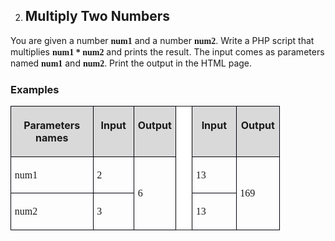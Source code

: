 <OL START=2>
	<LI><H2 CLASS="western">Multiply Two Numbers</H2>
</OL>
<P STYLE="margin-top: 0.06in">You are given a number <FONT FACE="Consolas, serif"><B>num1</B></FONT>
and a number <FONT FACE="Consolas, serif"><B>num2</B></FONT>. Write a
PHP script that multiplies <FONT FACE="Consolas, serif"><B>num1 *
num2</B></FONT> and prints the result. The input comes as parameters
named <FONT FACE="Consolas, serif"><B>num1</B></FONT> and <FONT FACE="Consolas, serif"><B>num2</B></FONT>.
Print the output in the HTML page.</P>
<H3 CLASS="western">Examples</H3>
<TABLE WIDTH=406 CELLPADDING=4 CELLSPACING=0>
	<COL WIDTH=119>
	<COL WIDTH=53>
	<COL WIDTH=54>
	<COL WIDTH=14>
	<COL WIDTH=58>
	<COL WIDTH=57>
	<TR VALIGN=TOP>
		<TD WIDTH=119 BGCOLOR="#d9d9d9" STYLE="border: 1px solid #00000a; padding-top: 0.04in; padding-bottom: 0.04in; padding-left: 0.06in; padding-right: 0.06in">
			<P ALIGN=CENTER><B>Parameters names</B></P>
		</TD>
		<TD WIDTH=53 BGCOLOR="#d9d9d9" STYLE="border: 1px solid #00000a; padding-top: 0.04in; padding-bottom: 0.04in; padding-left: 0.06in; padding-right: 0.06in">
			<P ALIGN=CENTER><B>Input</B></P>
		</TD>
		<TD WIDTH=54 BGCOLOR="#d9d9d9" STYLE="border: 1px solid #00000a; padding-top: 0.04in; padding-bottom: 0.04in; padding-left: 0.06in; padding-right: 0.06in">
			<P ALIGN=CENTER><B>Output</B></P>
		</TD>
		<TD ROWSPAN=3 WIDTH=14 BGCOLOR="#ffffff" STYLE="border-top: none; border-bottom: none; border-left: 1px solid #00000a; border-right: 1px solid #00000a; padding-top: 0in; padding-bottom: 0in; padding-left: 0.06in; padding-right: 0.06in">
			<P ALIGN=CENTER STYLE="margin-bottom: 0in"><BR>
			</P>
			<P STYLE="margin-top: 0.06in; margin-bottom: 0in"><BR>
			</P>
			<P STYLE="margin-top: 0.06in"><BR>
			</P>
		</TD>
		<TD WIDTH=58 BGCOLOR="#d9d9d9" STYLE="border: 1px solid #00000a; padding-top: 0.04in; padding-bottom: 0.04in; padding-left: 0.06in; padding-right: 0.06in">
			<P ALIGN=CENTER><B>Input</B></P>
		</TD>
		<TD WIDTH=57 BGCOLOR="#d9d9d9" STYLE="border: 1px solid #00000a; padding-top: 0.04in; padding-bottom: 0.04in; padding-left: 0.06in; padding-right: 0.06in">
			<P ALIGN=CENTER><B>Output</B></P>
		</TD>
	</TR>
	<TR>
		<TD WIDTH=119 HEIGHT=11 STYLE="border: 1px solid #00000a; padding-top: 0.04in; padding-bottom: 0.04in; padding-left: 0.06in; padding-right: 0.06in">
			<P><FONT FACE="Consolas, serif">num1</FONT></P>
		</TD>
		<TD WIDTH=53 STYLE="border: 1px solid #00000a; padding-top: 0.04in; padding-bottom: 0.04in; padding-left: 0.06in; padding-right: 0.06in">
			<P><FONT FACE="Consolas, serif">2</FONT></P>
		</TD>
		<TD ROWSPAN=2 WIDTH=54 STYLE="border: 1px solid #00000a; padding-top: 0.04in; padding-bottom: 0.04in; padding-left: 0.06in; padding-right: 0.06in">
			<P><FONT FACE="Consolas, serif">6</FONT></P>
		</TD>
		<TD WIDTH=58 STYLE="border: 1px solid #00000a; padding-top: 0.04in; padding-bottom: 0.04in; padding-left: 0.06in; padding-right: 0.06in">
			<P><FONT FACE="Consolas, serif">13</FONT></P>
		</TD>
		<TD ROWSPAN=2 WIDTH=57 STYLE="border: 1px solid #00000a; padding-top: 0.04in; padding-bottom: 0.04in; padding-left: 0.06in; padding-right: 0.06in">
			<P><FONT FACE="Consolas, serif">169</FONT></P>
		</TD>
	</TR>
	<TR>
		<TD WIDTH=119 STYLE="border: 1px solid #00000a; padding-top: 0.04in; padding-bottom: 0.04in; padding-left: 0.06in; padding-right: 0.06in">
			<P><FONT FACE="Consolas, serif">num2</FONT></P>
		</TD>
		<TD WIDTH=53 STYLE="border: 1px solid #00000a; padding-top: 0.04in; padding-bottom: 0.04in; padding-left: 0.06in; padding-right: 0.06in">
			<P><FONT FACE="Consolas, serif">3</FONT></P>
		</TD>
		<TD WIDTH=58 STYLE="border: 1px solid #00000a; padding-top: 0.04in; padding-bottom: 0.04in; padding-left: 0.06in; padding-right: 0.06in">
			<P><FONT FACE="Consolas, serif">13	</FONT></P>
		</TD>
	</TR>
</TABLE>